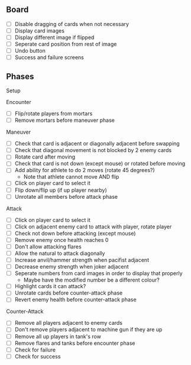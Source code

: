 ## Board

- [ ] Disable dragging of cards when not necessary
- [ ] Display card images
- [ ] Display different image if flipped
- [ ] Seperate card position from rest of image
- [ ] Undo button
- [ ] Success and failure screens

## Phases

Setup

Encounter
- [ ] Flip/rotate players from mortars
- [ ] Remove mortars before maneuver phase

Maneuver
- [ ] Check that card is adjacent or diagonally adjacent before swapping
- [ ] Check that diagonal movement is not blocked by 2 enemy cards
- [ ] Rotate card after moving
- [ ] Check that card is not down (except mouse) or rotated before moving
- [ ] Add ability for athlete to do 2 moves (rotate 45 degrees?)
    - Note that athlete cannot move AND flip
- [ ] Click on player card to select it
- [ ] Flip down/flip up (if up player nearby)
- [ ] Unrotate all members before attack phase

Attack
- [ ] Click on player card to select it
- [ ] Click on adjacent enemy card to attack with player, rotate player
- [ ] Check not down before attacking (except mouse)
- [ ] Remove enemy once health reaches 0
- [ ] Don't allow attacking flares
- [ ] Allow the natural to attack diagonally
- [ ] Increase anvil/hammer strength when pacifist adjacent
- [ ] Decrease enemy strength when joker adjacent
- [ ] Seperate numbers from card images in order to display that properly
    - Maybe have the modified number be a different colour?
- [ ] Highlight cards it can attack?
- [ ] Unrotate cards before counter-attack phase
- [ ] Revert enemy health before counter-attack phase

Counter-Attack
- [ ] Remove all players adjacent to enemy cards
- [ ] Don't remove players adjacent to machine gun if they are up
- [ ] Remove all up players in tank's row
- [ ] Remove flares and tanks before encounter phase
- [ ] Check for failure
- [ ] Check for success